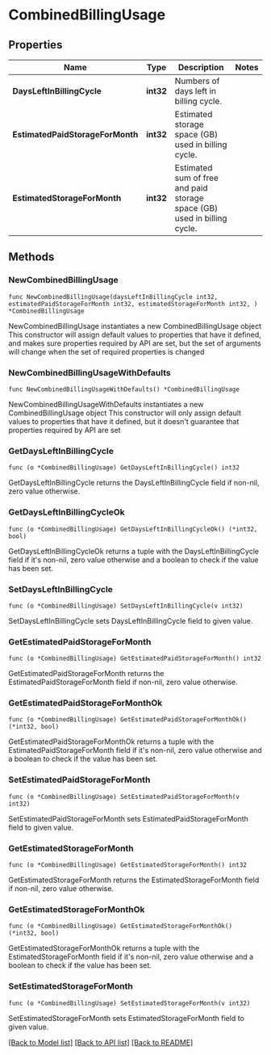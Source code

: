 # CombinedBillingUsage

## Properties

Name | Type | Description | Notes
------------ | ------------- | ------------- | -------------
**DaysLeftInBillingCycle** | **int32** | Numbers of days left in billing cycle. | 
**EstimatedPaidStorageForMonth** | **int32** | Estimated storage space (GB) used in billing cycle. | 
**EstimatedStorageForMonth** | **int32** | Estimated sum of free and paid storage space (GB) used in billing cycle. | 

## Methods

### NewCombinedBillingUsage

`func NewCombinedBillingUsage(daysLeftInBillingCycle int32, estimatedPaidStorageForMonth int32, estimatedStorageForMonth int32, ) *CombinedBillingUsage`

NewCombinedBillingUsage instantiates a new CombinedBillingUsage object
This constructor will assign default values to properties that have it defined,
and makes sure properties required by API are set, but the set of arguments
will change when the set of required properties is changed

### NewCombinedBillingUsageWithDefaults

`func NewCombinedBillingUsageWithDefaults() *CombinedBillingUsage`

NewCombinedBillingUsageWithDefaults instantiates a new CombinedBillingUsage object
This constructor will only assign default values to properties that have it defined,
but it doesn't guarantee that properties required by API are set

### GetDaysLeftInBillingCycle

`func (o *CombinedBillingUsage) GetDaysLeftInBillingCycle() int32`

GetDaysLeftInBillingCycle returns the DaysLeftInBillingCycle field if non-nil, zero value otherwise.

### GetDaysLeftInBillingCycleOk

`func (o *CombinedBillingUsage) GetDaysLeftInBillingCycleOk() (*int32, bool)`

GetDaysLeftInBillingCycleOk returns a tuple with the DaysLeftInBillingCycle field if it's non-nil, zero value otherwise
and a boolean to check if the value has been set.

### SetDaysLeftInBillingCycle

`func (o *CombinedBillingUsage) SetDaysLeftInBillingCycle(v int32)`

SetDaysLeftInBillingCycle sets DaysLeftInBillingCycle field to given value.


### GetEstimatedPaidStorageForMonth

`func (o *CombinedBillingUsage) GetEstimatedPaidStorageForMonth() int32`

GetEstimatedPaidStorageForMonth returns the EstimatedPaidStorageForMonth field if non-nil, zero value otherwise.

### GetEstimatedPaidStorageForMonthOk

`func (o *CombinedBillingUsage) GetEstimatedPaidStorageForMonthOk() (*int32, bool)`

GetEstimatedPaidStorageForMonthOk returns a tuple with the EstimatedPaidStorageForMonth field if it's non-nil, zero value otherwise
and a boolean to check if the value has been set.

### SetEstimatedPaidStorageForMonth

`func (o *CombinedBillingUsage) SetEstimatedPaidStorageForMonth(v int32)`

SetEstimatedPaidStorageForMonth sets EstimatedPaidStorageForMonth field to given value.


### GetEstimatedStorageForMonth

`func (o *CombinedBillingUsage) GetEstimatedStorageForMonth() int32`

GetEstimatedStorageForMonth returns the EstimatedStorageForMonth field if non-nil, zero value otherwise.

### GetEstimatedStorageForMonthOk

`func (o *CombinedBillingUsage) GetEstimatedStorageForMonthOk() (*int32, bool)`

GetEstimatedStorageForMonthOk returns a tuple with the EstimatedStorageForMonth field if it's non-nil, zero value otherwise
and a boolean to check if the value has been set.

### SetEstimatedStorageForMonth

`func (o *CombinedBillingUsage) SetEstimatedStorageForMonth(v int32)`

SetEstimatedStorageForMonth sets EstimatedStorageForMonth field to given value.



[[Back to Model list]](../README.md#documentation-for-models) [[Back to API list]](../README.md#documentation-for-api-endpoints) [[Back to README]](../README.md)


